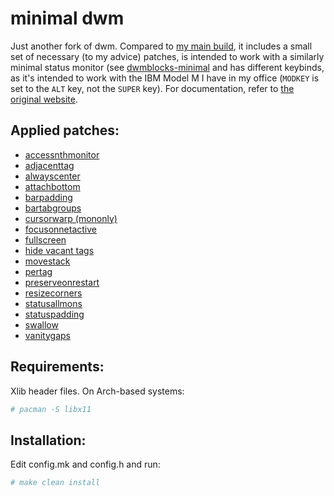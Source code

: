 # minimal dwm

Just another fork of dwm. Compared to [my main build](https://github.com/fedepau/dwm), it includes a small set of necessary (to my advice) patches, is intended to work with a similarly minimal status monitor (see [dwmblocks-minimal](https://github.com/fedepau/dwmblocks-minimal) and has different keybinds, as it's intended to work with the IBM Model M I have in my office (`MODKEY` is set to the `ALT` key, not the `SUPER` key). For documentation, refer to [the original website](https://dwm.suckless.org/).

## Applied patches:
- [accessnthmonitor](https://dwm.suckless.org/patches/accessnthmonitor/)
- [adjacenttag](https://dwm.suckless.org/patches/adjacenttag/)
- [alwayscenter](https://dwm.suckless.org/patches/alwayscenter/)
- [attachbottom](https://dwm.suckless.org/patches/attachbottom/)
- [barpadding](https://dwm.suckless.org/patches/barpadding/)
- [bartabgroups](https://dwm.suckless.org/patches/bartabgroups/)
- [cursorwarp (mononly)](https://dwm.suckless.org/patches/cursorwarp/)
- [focusonnetactive](https://dwm.suckless.org/patches/focusonnetactive/)
- [fullscreen](https://dwm.suckless.org/patches/fullscreen/)
- [hide vacant tags](https://dwm.suckless.org/patches/hide_vacant_tags/)
- [movestack](https://dwm.suckless.org/patches/movestack/)
- [pertag](https://dwm.suckless.org/patches/pertag/)
- [preserveonrestart](https://dwm.suckless.org/patches/preserveonrestart/)
- [resizecorners](https://dwm.suckless.org/patches/resizecorners/)
- [statusallmons](https://dwm.suckless.org/patches/statusallmons/)
- [statuspadding](https://dwm.suckless.org/patches/statuspadding/)
- [swallow](https://dwm.suckless.org/patches/swallow/)
- [vanitygaps](https://dwm.suckless.org/patches/vanitygaps/)

## Requirements:
Xlib header files. On Arch-based systems:

```bash
# pacman -S libx11
```

## Installation:
Edit config.mk and config.h and run:

```bash
# make clean install
```
